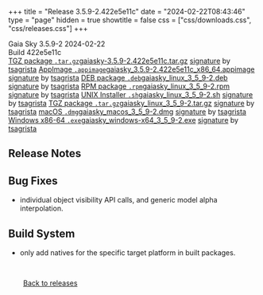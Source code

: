 +++
title = "Release 3.5.9-2.422e5e11c"
date = "2024-02-22T08:43:46"
type = "page"
hidden = true
showtitle = false
css = ["css/downloads.css", "css/releases.css"]
+++

<div class="download-container">
<div id="download-title">
<i class="gs-mdi-tag"></i>
Gaia Sky <span class="downloads-version">3.5.9-2</span> 
<time class="downloads-releasedate" datetime="2024-02-22T08:43:46" title="Published: 2024-02-22T08:43:46"><i class="gs-mdi-calendar"></i> 2024-02-22</time>
<div class="downloads-build">Build 422e5e11c</div></div>
<div class="download-section">
<a href="https://gaia.ari.uni-heidelberg.de/gaiasky/releases/3.5.9-2.422e5e11c/gaiasky-3.5.9-2.422e5e11c.tar.gz" class="download-button"><i class="gs-mdi-zip-box icon-button"></i> TGZ package <code>.tar.gz</code><span class="download-sub">gaiasky-3.5.9-2.422e5e11c.tar.gz</span></a>
<span class="signature">
<a href="https://gaia.ari.uni-heidelberg.de/gaiasky/releases/3.5.9-2.422e5e11c/gaiasky-3.5.9-2.422e5e11c.tar.gz.sig">signature</a>  by  <a href="https://keyserver.ubuntu.com/pks/lookup?search=0x448C2B189756743013D5F7C22FD2A59C1D734C1F&fingerprint=on&op=index">tsagrista</a>
</span>
<a href="https://gaia.ari.uni-heidelberg.de/gaiasky/releases/3.5.9-2.422e5e11c/gaiasky_3.5.9-2.422e5e11c_x86_64.appimage" class="download-button"><i class="gs-material-symbols-box icon-button"></i> AppImage <code>.appimage</code><span class="download-sub">gaiasky_3.5.9-2.422e5e11c_x86_64.appimage</span></a>
<span class="signature">
<a href="https://gaia.ari.uni-heidelberg.de/gaiasky/releases/3.5.9-2.422e5e11c/gaiasky_3.5.9-2.422e5e11c_x86_64.appimage.sig">signature</a>  by  <a href="https://keyserver.ubuntu.com/pks/lookup?search=0x448C2B189756743013D5F7C22FD2A59C1D734C1F&fingerprint=on&op=index">tsagrista</a>
</span>
<a href="https://gaia.ari.uni-heidelberg.de/gaiasky/releases/3.5.9-2.422e5e11c/gaiasky_linux_3_5_9-2.deb" class="download-button"><i class="gs-mdi-debian icon-button"></i> DEB package <code>.deb</code><span class="download-sub">gaiasky_linux_3_5_9-2.deb</span></a>
<span class="signature">
<a href="https://gaia.ari.uni-heidelberg.de/gaiasky/releases/3.5.9-2.422e5e11c/gaiasky_linux_3_5_9-2.deb.sig">signature</a>  by  <a href="https://keyserver.ubuntu.com/pks/lookup?search=0x448C2B189756743013D5F7C22FD2A59C1D734C1F&fingerprint=on&op=index">tsagrista</a>
</span>
<a href="https://gaia.ari.uni-heidelberg.de/gaiasky/releases/3.5.9-2.422e5e11c/gaiasky_linux_3_5_9-2.rpm" class="download-button"><i class="gs-mdi-fedora icon-button"></i> RPM package <code>.rpm</code><span class="download-sub">gaiasky_linux_3_5_9-2.rpm</span></a>
<span class="signature">
<a href="https://gaia.ari.uni-heidelberg.de/gaiasky/releases/3.5.9-2.422e5e11c/gaiasky_linux_3_5_9-2.rpm.sig">signature</a>  by  <a href="https://keyserver.ubuntu.com/pks/lookup?search=0x448C2B189756743013D5F7C22FD2A59C1D734C1F&fingerprint=on&op=index">tsagrista</a>
</span>
<a href="https://gaia.ari.uni-heidelberg.de/gaiasky/releases/3.5.9-2.422e5e11c/gaiasky_linux_3_5_9-2.sh" class="download-button"><i class="gs-token-unix icon-button"></i> UNIX Installer <code>.sh</code><span class="download-sub">gaiasky_linux_3_5_9-2.sh</span></a>
<span class="signature">
<a href="https://gaia.ari.uni-heidelberg.de/gaiasky/releases/3.5.9-2.422e5e11c/gaiasky_linux_3_5_9-2.sh.sig">signature</a>  by  <a href="https://keyserver.ubuntu.com/pks/lookup?search=0x448C2B189756743013D5F7C22FD2A59C1D734C1F&fingerprint=on&op=index">tsagrista</a>
</span>
<a href="https://gaia.ari.uni-heidelberg.de/gaiasky/releases/3.5.9-2.422e5e11c/gaiasky_linux_3_5_9-2.tar.gz" class="download-button"><i class="gs-mdi-zip-box icon-button"></i> TGZ package <code>.tar.gz</code><span class="download-sub">gaiasky_linux_3_5_9-2.tar.gz</span></a>
<span class="signature">
<a href="https://gaia.ari.uni-heidelberg.de/gaiasky/releases/3.5.9-2.422e5e11c/gaiasky_linux_3_5_9-2.tar.gz.sig">signature</a>  by  <a href="https://keyserver.ubuntu.com/pks/lookup?search=0x448C2B189756743013D5F7C22FD2A59C1D734C1F&fingerprint=on&op=index">tsagrista</a>
</span>
<a href="https://gaia.ari.uni-heidelberg.de/gaiasky/releases/3.5.9-2.422e5e11c/gaiasky_macos_3_5_9-2.dmg" class="download-button"><i class="gs-fa6-brands-apple icon-button"></i> macOS <code>.dmg</code><span class="download-sub">gaiasky_macos_3_5_9-2.dmg</span></a>
<span class="signature">
<a href="https://gaia.ari.uni-heidelberg.de/gaiasky/releases/3.5.9-2.422e5e11c/gaiasky_macos_3_5_9-2.dmg.sig">signature</a>  by  <a href="https://keyserver.ubuntu.com/pks/lookup?search=0x448C2B189756743013D5F7C22FD2A59C1D734C1F&fingerprint=on&op=index">tsagrista</a>
</span>
<a href="https://gaia.ari.uni-heidelberg.de/gaiasky/releases/3.5.9-2.422e5e11c/gaiasky_windows-x64_3_5_9-2.exe" class="download-button"><i class="gs-fa6-brands-windows icon-button"></i> Windows x86-64 <code>.exe</code><span class="download-sub">gaiasky_windows-x64_3_5_9-2.exe</span></a>
<span class="signature">
<a href="https://gaia.ari.uni-heidelberg.de/gaiasky/releases/3.5.9-2.422e5e11c/gaiasky_windows-x64_3_5_9-2.exe.sig">signature</a>  by  <a href="https://keyserver.ubuntu.com/pks/lookup?search=0x448C2B189756743013D5F7C22FD2A59C1D734C1F&fingerprint=on&op=index">tsagrista</a>
</span>
</div>
</div>

<section class="release-notes">

# Release Notes


## Bug Fixes
- individual object visibility API calls, and generic model alpha interpolation.

## Build System
- only add natives for the specific target platform in built packages.
</section>


<p class="center-text" style="padding: 30px;"><a href="/downloads/releases"><i class="gs-mdi-arrow-left-bold-circle"></i> Back to releases</a>
</p>
